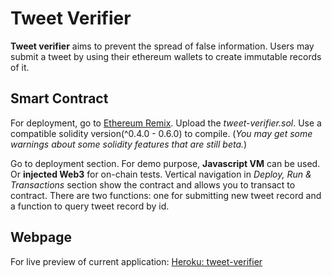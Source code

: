 # Tweet Verifier
**Tweet verifier** aims to prevent the spread of false information. Users may submit a tweet by using their ethereum wallets to create immutable records of it. 

## Smart Contract

For deployment, go to [Ethereum Remix](https://remix.ethereum.org). Upload the *tweet-verifier.sol*. Use a compatible solidity version(^0.4.0 - 0.6.0) to compile. (*You may get some warnings about some solidity features that are still beta.*)

Go to deployment section. For demo purpose, **Javascript VM** can be used. Or **injected Web3** for on-chain tests. Vertical navigation in *Deploy, Run & Transactions* section show the contract and allows you to transact to contract. There are two functions: one for submitting new tweet record and a function to query tweet record by id.

## Webpage

For live preview of current application: [Heroku: tweet-verifier](https://tweet-verifier.herokuapp.com)
